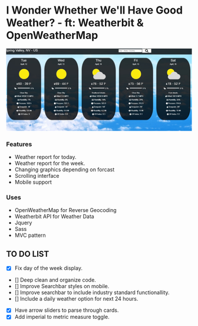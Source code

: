 # I Wonder Whether We'll Have Good Weather? - ft: Weatherbit & OpenWeatherMap

![alt text](./img/markdown.jpg)

### Features

- Weather report for today.
- Weather report for the week.
- Changing graphics depending on forcast
- Scrolling interface
- Mobile support

### Uses

- OpenWeatherMap for Reverse Geocoding
- Weatherbit API for Weather Data
- Jquery
- Sass
- MVC pattern

## TO DO LIST

- [x] Fix day of the week display.
- [] Deep clean and organize code.
- [] Improve Searchbar styles on mobile.
- [] Improve searchbar to include industry standard functionallity.
- [] Include a daily weather option for next 24 hours.
- [x] Have arrow sliders to parse through cards.
- [x] Add imperial to metric measure toggle.
